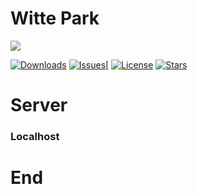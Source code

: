 # Witte Park

![](https://pandao.github.io/editor.md/images/logos/editormd-logo-180x180.png)

[![Downloads](https://img.shields.io/github/downloads/zahadneokurkycz/Witte-Park/total?color=dark-green&style=for-the-badge)](https://github.com/zahadneokurkycz/Witte-Park/releases/latest "Download")
[![Issues](https://img.shields.io/github/issues-raw/zahadneokurkycz/Witte-Park?style=for-the-badge)](https://github.com/zahadneokurkycz/Witte-Park/issues "Issues")[
[![License](https://img.shields.io/github/license/zahadneokurkycz/Witte-Park?color=purple&style=for-the-badge)](https://github.com/zahadneokurkycz/Witte-Park/blob/master/LICENSE "License")
[![Stars](https://img.shields.io/github/stars/zahadneokurkycz/Witte-Park?color=yellow&style=for-the-badge)](https://github.com/zahadneokurkycz/Witte-Park/stargazers "Stars")


# Server
<!---What hosting do you prefer (All of these are free)

[Your PC (Localhost)](#your-pc "Your PC (Localhost)") --->

<!--- ### Repl.it
##### 1. Step - Login
Go to **[Replit](https://replit.com/ "Replit")**

Click **Login** or **Sign up** button in the top-right corner

Simply login
##### 2. Step - Fork repl
If you are logned in, you must go to my replit ([https://replit.com/@zahadneokurkycz/Witte-Park-server](https://replit.com/@zahadneokurkycz/Witte-Park-server))

Click on the **Fork repl** button in the top-right

Click again on the **Fork repl** in the dialog

Close all possible dialogs
##### 3. Step - Start server
Click on the console and press **Control** + **Shift** + **S** keys

Type this command: `npm start`

After a while, the IP address should be displayed
##### Done
If you want to restart the server at any time, repeat step three
### Github --->
### Localhost


# End
